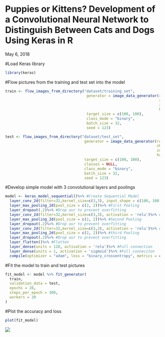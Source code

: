 Puppies or Kittens? Development of a Convolutional Neural Network to
Distinguish Between Cats and Dogs Using Keras in R
================
May 6, 2018

\#Load Keras library

``` r
library(keras)
```

\#Flow pictures from the training and test set into the model

``` r
train <- flow_images_from_directory("dataset/training_set",
                                     generator = image_data_generator(rescale = 1./255,
                                                                      shear_range = 0.2,
                                                                      zoom_range = 0.2,
                                                                      horizontal_flip = TRUE),
                                     target_size = c(100, 100), 
                                     class_mode = "binary", 
                                     batch_size = 32,
                                     seed = 123)

test <- flow_images_from_directory("dataset/test_set",
                                    generator = image_data_generator(rescale = 1./255,
                                                                     shear_range = 0.2,
                                                                     zoom_range = 0.2,
                                                                     horizontal_flip = TRUE),
                                    target_size = c(100, 100), 
                                    classes = NULL,
                                    class_mode = "binary", 
                                    batch_size = 32, 
                                    seed = 123)
```

\#Develop simple model with 3 convolutional layers and poolings

``` r
model <- keras_model_sequential()%>% #Create Sequential Model
  layer_conv_2d(filter=32,kernel_size=c(3,3), input_shape = c(100, 100, 3), activation = 'relu')%>% #First 2D Convolution
  layer_max_pooling_2d(pool_size = c(2, 2))%>% #First Pooling
  layer_dropout(.2)%>% #Drop our to prevent overfitting
  layer_conv_2d(filter=32,kernel_size=c(3,3), activation = 'relu')%>% #Second Convolution
  layer_max_pooling_2d(pool_size = c(2, 2))%>% #Second Pooling
  layer_dropout(.2)%>% #Drop our to prevent overfitting
  layer_conv_2d(filter=32,kernel_size=c(3,3), activation = 'relu')%>% #Third Convolution
  layer_max_pooling_2d(pool_size = c(2, 2))%>% #third Pooling
  layer_dropout(.2)%>% #Drop our to prevent overfitting
  layer_flatten()%>% #Flatten 
  layer_dense(units = 128, activation = 'relu')%>% #Full connection 
  layer_dense(units = 1, activation = 'sigmoid')%>% #Full conneciton
  compile(optimizer = "adam", loss = "binary_crossentropy", metrics = c('accuracy')) #Complie
```

\#Fit the model to train and test pictures

``` r
fit_model <- model %>% fit_generator(
  train,
  validation_data = test,
  epochs = 26,
  steps_per_epoch = 300,
  workers = 20
)
```

\#Plot the accuracy and loss

``` r
plot(fit_model)
```

![](cnn_files/figure-gfm/unnamed-chunk-5-1.png)<!-- -->
